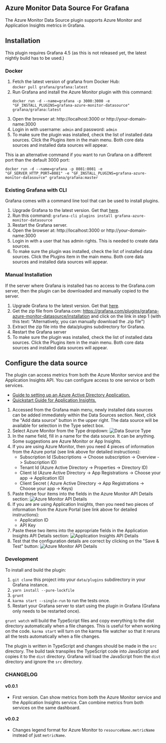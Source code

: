 ## Azure Monitor Data Source For Grafana

The Azure Monitor Data Source plugin supports Azure Monitor and Application Insights metrics in Grafana.

## Installation

This plugin requires Grafana 4.5 (as this is not released yet, the latest nightly build has to be used.)

### Docker

1. Fetch the latest version of grafana from Docker Hub:  
    `docker pull grafana/grafana:latest`
2. Run Grafana and install the Azure Monitor plugin with this command: 
    ```
    docker run -d --name=grafana -p 3000:3000 -e "GF_INSTALL_PLUGINS=grafana-azure-monitor-datasource" grafana/grafana:latest
    ```
3. Open the browser at: http://localhost:3000 or http://your-domain-name:3000
4. Login in with username: `admin` and password: `admin`
5. To make sure the plugin was installed, check the list of installed data sources. Click the Plugins item in the main menu. Both core data sources and installed data sources will appear.

This ia an alternative command if you want to run Grafana on a different port than the default 3000 port:

```
docker run -d --name=grafana -p 8081:8081 -e "GF_SERVER_HTTP_PORT=8081" -e "GF_INSTALL_PLUGINS=grafana-azure-monitor-datasource" grafana/grafana:master
```

### Existing Grafana with CLI

Grafana comes with a command line tool that can be used to install plugins.

1. Upgrade Grafana to the latest version. Get that [here](https://grafana.com/grafana/download/).
2. Run this command: `grafana-cli plugins install grafana-azure-monitor-datasource`
3. Restart the Grafana server.
4. Open the browser at: http://localhost:3000 or http://your-domain-name:3000
5. Login in with a user that has admin rights. This is needed to create data sources.
6. To make sure the plugin was installed, check the list of installed data sources. Click the Plugins item in the main menu. Both core data sources and installed data sources will appear.


### Manual Installation

If the server where Grafana is installed has no access to the Grafana.com server, then the plugin can be downloaded and manually copied to the server.

1. Upgrade Grafana to the latest version. Get that [here](https://grafana.com/grafana/download/).
2. Get the zip file from Grafana.com: https://grafana.com/plugins/grafana-azure-monitor-datasource/installation and click on the link in step 1 (with this text: "Alternatively, you can manually download the .zip file")
3. Extract the zip file into the data/plugins subdirectory for Grafana.
4. Restart the Grafana server
5. To make sure the plugin was installed, check the list of installed data sources. Click the Plugins item in the main menu. Both core data sources and installed data sources will appear.

## Configure the data source

The plugin can access metrics from both the Azure Monitor service and the Application Insights API. You can configure access to one service or both services.

- [Guide to setting up an Azure Active Directory Application.](https://docs.microsoft.com/en-us/azure/azure-resource-manager/resource-group-create-service-principal-portal)
- [Quickstart Guide for Application Insights.](https://dev.applicationinsights.io/quickstart/)

1. Accessed from the Grafana main menu, newly installed data sources can be added immediately within the Data Sources section. Next, click the  "Add data source" button in the upper right. The data source will be available for selection in the Type select box.
2. Select Azure Monitor from the Type dropdown:
![Data Source Type](https://raw.githubusercontent.com/grafana/azure-monitor-datasource/master/src/img/config_1_select_type.png)
3. In the name field, fill in a name for the data source. It can be anything. Some suggestions are Azure Monitor or App Insights.
4. If you are using Azure Monitor, then you need 4 pieces of information from the Azure portal (see link above for detailed instructions):
    - Subscription Id (Subscriptions -> Choose subscription -> Overview -> Subscription ID)
    - Tenant Id (Azure Active Directory -> Properties -> Directory ID)
    - Client Id (Azure Active Directory -> App Registrations -> Choose your app -> Application ID)
    - Client Secret ( Azure Active Directory -> App Registrations -> Choose your app -> Keys)
5. Paste these four items into the fields in the Azure Monitor API Details section:
    ![Azure Monitor API Details](https://raw.githubusercontent.com/grafana/azure-monitor-datasource/master/src/img/config_2_azure_monitor_api_details.png)
6. If you are are using  Application Insights, then you need two pieces of information from the Azure Portal (see link above for detailed instructions):
    - Application ID
    - API Key
7. Paste these two items into the appropriate fields in the Application Insights API Details section:
    ![Application Insights API Details](https://raw.githubusercontent.com/grafana/azure-monitor-datasource/master/src/img/config_3_app_insights_api_details.png)
8. Test that the configuration details are correct by clicking on the "Save & Test" button:
    ![Azure Monitor API Details](https://raw.githubusercontent.com/grafana/azure-monitor-datasource/master/src/img/config_4_save_and_test.png)

### Development

To install and build the plugin:

1. `git clone` this project into your `data/plugins` subdirectory in your Grafana instance.
2. `yarn install --pure-lockfile`
3. `grunt`
4. `karma start --single-run` to run the tests once.
5. Restart your Grafana server to start using the plugin in Grafana (Grafana only needs to be restarted once).

`grunt watch` will build the TypeScript files and copy everything to the dist directory automatically when a file changes. This is useful for when working on the code. `karma start` will turn on the karma file watcher so that it reruns all the tests automatically when a file changes.

The plugin is written in TypeScript and changes should be made in the `src` directory. The build task transpiles the TypeScript code into JavaScript and copies it to the `dist` directory. Grafana will load the JavaScript from the `dist` directory and ignore the `src` directory.

### CHANGELOG

#### v0.0.1

- First version. Can show metrics from both the Azure Monitor service and the Application Insights service. Can combine metrics from both services on the same dashboard.

#### v0.0.2

- Changes legend format for Azure Monitor to `resourceName.metricName` instead of just `metricName`.
